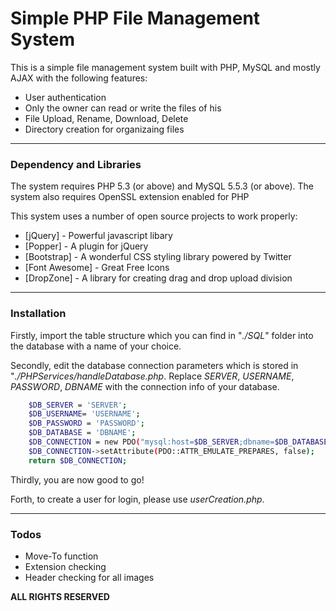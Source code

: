 # Simple PHP File Management System
This is a simple file management system built with PHP, MySQL and mostly AJAX with the following features:
- User authentication
- Only the owner can read or write the files of his
- File Upload, Rename, Download, Delete
- Directory creation for organizaing files

------------
### Dependency and Libraries
The system requires PHP 5.3 (or above) and MySQL 5.5.3 (or above). The system also requires OpenSSL extension enabled for PHP

This system uses a number of open source projects to work properly:
* [jQuery] - Powerful javascript libary
* [Popper] - A plugin for jQuery
* [Bootstrap] - A wonderful CSS styling library powered by Twitter
* [Font Awesome] - Great Free Icons
* [DropZone] - A library for creating drag and drop upload division

------------
### Installation
Firstly, import the table structure which you can find in "*./SQL*" folder into the database with a name of your choice.

Secondly, edit the database connection parameters which is stored in "*./PHPServices/handleDatabase.php*. Replace *SERVER*, *USERNAME*, *PASSWORD*, *DBNAME* with the connection info of your database.
```sh
    $DB_SERVER = 'SERVER';
    $DB_USERNAME= 'USERNAME';
    $DB_PASSWORD = 'PASSWORD';
    $DB_DATABASE = 'DBNAME';
    $DB_CONNECTION = new PDO("mysql:host=$DB_SERVER;dbname=$DB_DATABASE;charset=utf8mb4", $DB_USERNAME, $DB_PASSWORD);
    $DB_CONNECTION->setAttribute(PDO::ATTR_EMULATE_PREPARES, false);
    return $DB_CONNECTION;
```

Thirdly, you are now good to go!

Forth, to create a user for login, please use *userCreation.php*.

------------
### Todos
 - Move-To function
 - Extension checking
 - Header checking for all images
 
**ALL RIGHTS RESERVED**

